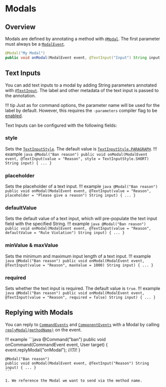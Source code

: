 # Modals

## Overview
Modals are defined by annotating a method with [`@Modal`](https://kaktushose.github.io/jda-commands/javadocs/latest/io.github.kaktushose.jda.commands.core/com/github/kaktushose/jda/commands/annotations/interactions/Modal.html).
The first parameter must always be a [`ModalEvent`](https://kaktushose.github.io/jda-commands/javadocs/latest/io.github.kaktushose.jda.commands.core/com/github/kaktushose/jda/commands/dispatching/events/interactions/ModalEvent.html).

```java
@Modal("My Modal")
public void onModal(ModalEvent event, @TextInput("Input") String input) { ... }
```

## Text Inputs
You can add text inputs to a modal by adding String parameters annotated with [`@TextInput`](https://kaktushose.github.io/jda-commands/javadocs/latest/io.github.kaktushose.jda.commands.core/com/github/kaktushose/jda/commands/annotations/interactions/TextInput.html).
The label and other metadata of the text input is passed to the annotation. 

!!! tip
    Just as for command options, the parameter name will be used for the label by default. However, this requires the 
    `-parameters` compiler flag to be [enabled](./commands.md#name-description). 

Text Inputs can be configured with the following fields:
### style
Sets the [`TextInputStyle`](https://docs.jda.wiki/net/dv8tion/jda/api/interactions/components/text/TextInputStyle.html). 
The default value is [`TextInputStyle.PARAGRAPH`](https://docs.jda.wiki/net/dv8tion/jda/api/interactions/components/text/TextInputStyle.html#PARAGRAPH).
!!! example
    ```java
    @Modal("Ban reason")
    public void onModal(ModalEvent event, @TextInput(value = "Reason", style = TextInputStyle.SHORT) String input) { ... }
    ```

### placeholder
Sets the placeholder of a text input.
!!! example
    ```java
    @Modal("Ban reason")
    public void onModal(ModalEvent event, @TextInput(value = "Reason", placeholder = "Please give a reason") String input) { ... }
    ```

### defaultValue
Sets the default value of a text input, which will pre-populate the text input field with the specified String. 
!!! example
    ```java
    @Modal("Ban reason")
    public void onModal(ModalEvent event, @TextInput(value = "Reason", defaultValue = "Rule Violation") String input) { ... }
    ```

### minValue & maxValue
Sets the minimum and maximum input length of a text input.
!!! example
    ```java
    @Modal("Ban reason")
    public void onModal(ModalEvent event, @TextInput(value = "Reason", maxValue = 1000) String input) { ... }
    ```

### required
Sets whether the text input is required. The default value is `true`.
!!! example
    ```java
    @Modal("Ban reason")
    public void onModal(ModalEvent event, @TextInput(value = "Reason", required = false) String input) { ... }
    ```

## Replying with Modals
You can reply to [`CommandEvents`](https://kaktushose.github.io/jda-commands/javadocs/latest/io.github.kaktushose.jda.commands.core/com/github/kaktushose/jda/commands/dispatching/events/interactions/CommandEvent.html)
and [`ComponentEvents`](https://kaktushose.github.io/jda-commands/javadocs/latest/io.github.kaktushose.jda.commands.core/com/github/kaktushose/jda/commands/dispatching/events/interactions/ComponentEvent.html)
with a Modal by calling [`replyModal(methodName)`](https://kaktushose.github.io/jda-commands/javadocs/latest/io.github.kaktushose.jda.commands.core/com/github/kaktushose/jda/commands/dispatching/events/ModalReplyableEvent.html#replyModal(java.lang.String))
on the event.

!!! example
    ```java 
    @Command("ban")
    public void onCommand(CommandEvent event, User target) {
        event.replyModal("onModal"); //(1)!
    }

    @Modal("Ban reason")
    public void onModal(ModalEvent event, @TextInput("Reason") String input) { ... }
    ```

    1. We reference the Modal we want to send via the method name.